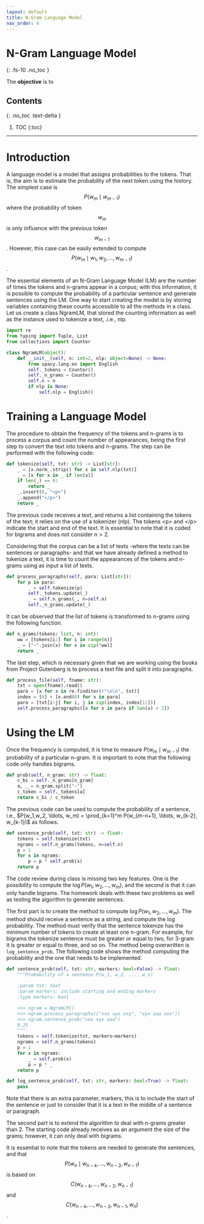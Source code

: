 ```yaml
---
layout: default
title: N-Gram Language Model
nav_order: 4
---
```


# N-Gram Language Model
{: .fs-10 .no_toc }

The **objective** is to 

## Contents
{: .no_toc .text-delta }

1. TOC
{:toc}

---

# Introduction

A language model is a model that assigns probabilities to the tokens. That is, the aim is to estimate the probability of the next token using the history. The simplest case is $$P(w_m \mid  w_{m-1})$$ where the probability of token $$w_m$$ is only influence with the previous token $$w_{m-1}$$. However, this case can be easily extended to compute $$P(w_m \mid  w_1, w_2, \ldots, w_{m-1})$$.

The essential elements of an N-Gram Language Model (LM) are the number of times the tokens and n-grams appear in a corpus; with this information, it is possible to compute the probability of a particular sentence and generate sentences using the LM. One way to start creating the model is by storing variables containing these counts accessible to all the methods in a class. Let us create a class NgramLM, that stored the counting information as well as the instance used to tokenize a text, .i.e., nlp.

```python
import re
from typing import Tuple, List
from collections import Counter

class NgramLM(object):
    def __init__(self, n: int=2, nlp: object=None) -> None:
        from spacy.lang.en import English
        self._tokens = Counter()
        self._n_grams = Counter()
        self.n = n
        if nlp is None:
            self.nlp = English()
```

# Training a Language Model

The procedure to obtain the frequency of the tokens and n-grams is to process a corpus and count the number of appearances, being the first step to convert the text into tokens and n-grams. The step can be performed with the following code:

```python
def tokenize(self, txt: str) -> List[str]:
    _ = [x.norm_.strip() for x in self.nlp(txt)]
    _ = [x for x in _ if len(x)]
    if len(_) == 0:
        return _
    _.insert(0, "<p>")
    _.append("</p>")
    return _
```

The previous code receives a text, and returns a list containing the tokens of the text; it relies on the use of a tokenizer (nlp). The tokens \<p\> and \</p\> indicate the start and end of the text. It is essential to note that it is coded for bigrams and does not consider $n>2$. 

Considering that the corpus can be a list of texts -where the texts can be sentences or paragraphs- and that we have already defined a method to tokenize a text, it is time to count the appearances of the tokens and n-grams using as input a list of texts.

```python
def process_paragraphs(self, para: List[str]):
    for p in para:
        _ = self.tokenize(p)
        self._tokens.update(_)
        _ = self.n_grams(_, n=self.n)
        self._n_grams.update(_)
```

It can be observed that the list of tokens is transformed to n-grams using the following function.

```python
def n_grams(tokens: list, n: int):
    ww = [tokens[i:] for i in range(n)]
    _ = ["~".join(x) for x in zip(*ww)]
    return _
```

The last step, which is necessary given that we are working using the books from Project Gutenberg is to process a text file and split it into paragraphs.

```python
def process_file(self, fname: str):
    txt = open(fname).read()
    para = [x for x in re.finditer(r"\n\n", txt)]
    index = [0] + [x.end(0) for x in para]
    para = [txt[i:j] for i, j in zip(index, index[1:])]
    self.process_paragraphs([x for x in para if len(x) > 2])
```

# Using the LM 

Once the frequency is computed, it is time to measure $P(w_m \mid w_{m-1})$ the probability of a particular n-gram. It is important to note that the following code only handles bigrams.

```python
def prob(self, n_gram: str) -> float:
    c_bi = self._n_grams[n_gram]
    a, _ = n_gram.split("~")
    c_token = self._tokens[a]
    return c_bi / c_token
```

The previous code can be used to compute the probability of a sentence, i.e., $P(w_1,w_2, \ldots, w_m) = \prod_{k=1}^m P(w_{m-n+1}, \ldots, w_{k-2}, w_{k-1})$ as follows.

```python
def sentence_prob(self, txt: str) -> float:
    tokens = self.tokenize(txt)
    ngrams = self.n_grams(tokens, n=self.n)
    p = 1
    for x in ngrams:
        p = p * self.prob(x)
    return p
```

The code review during class is missing two key features. One is the possibility to compute the $\log P(w_1, w_2, \ldots, w_m)$, and the second is that it can only handle bigrams. The homework deals with these two problems as well as testing the algorithm to generate sentences.

The first part is to create the method to compute $\log P(w_1, w_2, \ldots, w_m)$. The method should receive a sentence as a string, and compute the log probability. The method must verify that the sentence tokenize has the minimum number of tokens to create at least one n-gram. For example, for bigrams the tokenize sentence must be greater or equal to two, for 3-gram it is greater or equal to three, and so on. The method being overwritten is `log_sentence_prob`. The following code shows the method computing the probability and the one that needs to be implemented.

```python
def sentence_prob(self, txt: str, markers: bool=False) -> float:
    """Probability of a sentence P(w_1, w_2, ..., w_n)
    
    :param txt: text
    :param markers: include starting and ending markers
    :type markers: bool        

    >>> ngram = NgramLM()
    >>> ngram.process_paragraphs(["xxx xyx xxy", "xyx aaa xxx"])
    >>> ngram.sentence_prob("xxx xyx aaa")
    0.25
    """
    tokens = self.tokenize(txt, markers=markers)
    ngrams = self.n_grams(tokens)
    p = 1
    for x in ngrams:
        _ = self.prob(x)
        p = p * _
    return p

def log_sentence_prob(self, txt: str, markers: bool=True) -> float:
    pass
```

Note that there is an extra parameter, markers, this is to include the start of the sentence or just to consider that it is a text in the middle of a sentence or paragraph. 

The second part is to extend the algorithm to deal with n-grams greater than 2. The starting code already receives as an argument the size of the grams; however, it can only deal with bigrams. 

It is essential to note that the tokens are needed to generate the sentences, and that $$P(w_n \mid w_{n-k}, \ldots, w_{n-2}, w_{n-1})$$ is based on $$C(w_{n-k}, \ldots, w_{n-2}, w_{n-1})$$ and $$C(w_{n-k}, \ldots, w_{n-2}, w_{n-1}, w_n)$$.